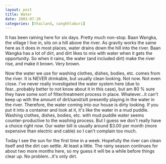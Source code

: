 ```yaml
---
layout: post
title: Water
date: 2003-07-26
categories: [thailand, sangkhlaburi] 
---
```


It has been raining here for six days. Pretty much non-stop. Baan Wangka, the village I live in, sits on a hill above the river. As gravity works the same here as it does in most places, water drains down the hill into the river. Baan Wangka has a lot of dirt, and dirt likes to mix with water when it gets the opportunity. So when it rains, the water (and included dirt) make the river rise, and make it brown. Very brown.

Now the water we use for washing clothes, dishes, bodies, etc. comes from the river. It is NEVER drinkable, but usually clean looking. Not now. Not even close. I've never really investigated the water system here (due to fear...probably better to not know about it in this case), but am 80 % sure they have some sort of filter/treatment process in place. Whatever...it can't keep up with the amount of dirt/sand/silt presently playing in the water in the river. Therefore, the water coming into our house is dirty looking. If you put it into a container and look at it, it's like the water in a mud puddle. Washing clothes, dishes, bodies, etc. with mud puddle water seems counter-productive to the washing process. But I guess we don't really have a choice right now. Our water bill is usually around $3.00 per month (more expensive than electric and cable) so I can't complain too much.

Today I see the sun for the first time in a week. Hopefully the river can clean itself and the dirt can settle. At least a little. The rainy season continues for about two more months here, so my guess it will be a while before things clear up. No problem...it's only dirt.
